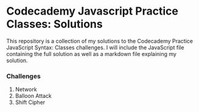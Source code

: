 # Codecademy Javascript Practice Classes: Solutions 

This repository is a collection of my solutions to the Codecademy Practice JavaScript Syntax: Classes challenges. I will include the JavaScript file containing the full solution as well as a markdown file explaining my solution. 

### Challenges

1. Network
2. Balloon Attack
3. Shift Cipher